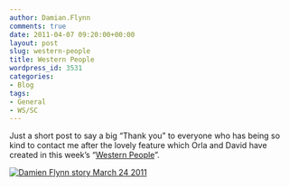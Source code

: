 ```yaml
---
author: Damian.Flynn
comments: true
date: 2011-04-07 09:20:00+00:00
layout: post
slug: western-people
title: Western People
wordpress_id: 3531
categories:
- Blog
tags:
- General
- WS/SC
---
```


Just a short post to say a big “Thank you” to everyone who has being so kind to contact me after the lovely feature which Orla and David have created in this week’s “[Western People](http://www.westernpeople.ie/)”.

[![Damien Flynn story March  24 2011](http://blogstorage.damianflynn.com/wp-content/uploads/2011/04/Damian_story_P1_DF-9236_thumb.jpg)](http://blogstorage.damianflynn.com/wp-content/uploads/2011/04/Damian_story_P1_DF-9236.jpg)
